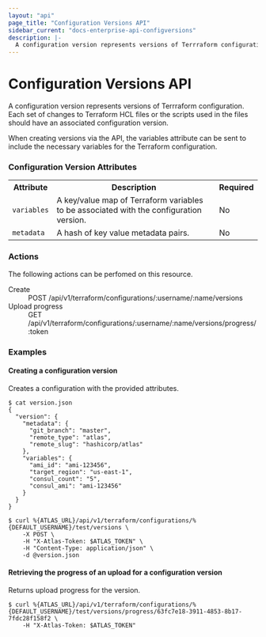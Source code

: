 ```yaml
---
layout: "api"
page_title: "Configuration Versions API"
sidebar_current: "docs-enterprise-api-configversions"
description: |-
  A configuration version represents versions of Terrraform configuration.
---
```


# Configuration Versions API

A configuration version represents versions of Terrraform configuration.
Each set of changes to Terraform HCL files or the scripts
used in the files should have an associated configuration version.

When creating versions via the API, the variables attribute can be sent
to include the necessary variables for the Terraform configuration.

### Configuration Version Attributes

<table class="apidocs">
  <tr>
    <th>Attribute</th>
    <th>Description</th>
    <th>Required</th>
  </tr>
  <tr>
    <td><code>variables</code></td>
    <td>A key/value map of Terraform variables to be associated
      with the configuration version.</td>
    <td>No</td>
  </tr>
  <tr>
    <td><code>metadata</code></td>
    <td>A hash of key value metadata pairs.</td>
    <td>No</td>
  </tr>
</table>

### Actions

The following actions can be perfomed on this resource.

<dl>
  <dt>Create</dt>
  <dd>POST /api/v1/terraform/configurations/:username/:name/versions</dd>
  <dt>Upload progress</dt>
  <dd>GET /api/v1/terraform/configurations/:username/:name/versions/progress/:token</dd>
</dl>

### Examples

#### Creating a configuration version

Creates a configuration with the provided attributes.

    $ cat version.json
    {
      "version": {
        "metadata": {
          "git_branch": "master",
          "remote_type": "atlas",
          "remote_slug": "hashicorp/atlas"
        },
        "variables": {
          "ami_id": "ami-123456",
          "target_region": "us-east-1",
          "consul_count": "5",
          "consul_ami": "ami-123456"
        }
      }
    }

    $ curl %{ATLAS_URL}/api/v1/terraform/configurations/%{DEFAULT_USERNAME}/test/versions \
        -X POST \
        -H "X-Atlas-Token: $ATLAS_TOKEN" \
        -H "Content-Type: application/json" \
        -d @version.json

#### Retrieving the progress of an upload for a configuration version

Returns upload progress for the version.

    $ curl %{ATLAS_URL}/api/v1/terraform/configurations/%{DEFAULT_USERNAME}/test/versions/progress/63fc7e18-3911-4853-8b17-7fdc28f158f2 \
        -H "X-Atlas-Token: $ATLAS_TOKEN"
